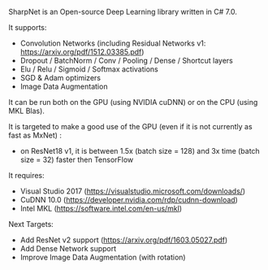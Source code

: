 SharpNet is an Open-source Deep Learning library written in C# 7.0.

It supports:
 - Convolution Networks (including Residual Networks v1: https://arxiv.org/pdf/1512.03385.pdf)
 - Dropout / BatchNorm / Conv / Pooling / Dense / Shortcut layers
 - Elu / Relu / Sigmoid / Softmax activations
 - SGD & Adam optimizers
 - Image Data Augmentation
 
It can be run both on the GPU (using NVIDIA cuDNN) or on the CPU (using MKL Blas).

It is targeted to make a good use of the GPU (even if it is not currently as fast as MxNet) :
 - on ResNet18 v1, it is between 1.5x (batch size = 128) and 3x time (batch size = 32) faster then TensorFlow

It requires:
- Visual Studio 2017 (https://visualstudio.microsoft.com/downloads/)
- CuDNN 10.0 (https://developer.nvidia.com/rdp/cudnn-download)
- Intel MKL (https://software.intel.com/en-us/mkl)

Next Targets:
 - Add ResNet v2 support (https://arxiv.org/pdf/1603.05027.pdf)
 - Add Dense Network support
 - Improve Image Data Augmentation (with rotation)

